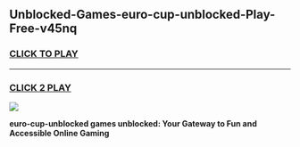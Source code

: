 
## Unblocked-Games-euro-cup-unblocked-Play-Free-v45nq
<h3>
<a href="https://premium76.site?title=euro-cup-unblocked&ref=18A1">CLICK TO PLAY</a></h3>
<hr>

<h3>
<a href="https://premium76.site?title=euro-cup-unblocked&ref=18A1">CLICK 2 PLAY</a>
  
</h3>

<a href="https://premium76.site?title=euro-cup-unblocked&ref=18A1"><img src="https://clearcache.store/games.png"></a>


**euro-cup-unblocked games unblocked: Your Gateway to Fun and Accessible Online Gaming**
